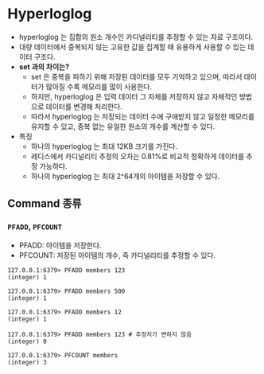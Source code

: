 # Hyperloglog
- hyperloglog 는 집합의 원소 개수인 카디널리티를 추정할 수 있는 자료 구조이다.
- 대량 데이터에서 중복되지 않는 고유한 값을 집계할 때 유용하게 사용할 수 있는 데이터 구조다.
- **set 과의 차이는?**
    - set 은 중복을 피하기 위해 저장된 데이터를 모두 기억하고 있으며, 따라서 데이터가 많아질 수록 메모리를 많이 사용한다.
    - 하지만, hyperloglog 은 입력 데이터 그 자체를 저장하지 않고 자체적인 방법으로 데이터를 변경해 처리한다.
    - 따라서 hyperloglog 는 저장되는 데이터 수에 구애받지 않고 일정한 메모리를 유지할 수 있고, 중복 없는 유일한 원소의 개수를 계산할 수 있다.
- 특징
    - 하나의 hyperloglog 는 최대 12KB 크기를 가진다.
    - 레디스에서 카디널리티 추정의 오차는 0.81%로 비교적 정확하게 데이터를 추정 가능하다.
    - 하나의 hyperloglog 는 최대 2^64개의 아이템을 저장할 수 있다.

## Command 종류
### `PFADD`, `PFCOUNT`
- PFADD: 아이템을 저장한다.
- PFCOUNT: 저장된 아이템의 개수, 즉 카디널리티를 추정할 수 있다.
```shell
127.0.0.1:6379> PFADD members 123
(integer) 1

127.0.0.1:6379> PFADD members 500
(integer) 1

127.0.0.1:6379> PFADD members 12
(integer) 1

127.0.0.1:6379> PFADD members 123 # 추정치가 변하지 않음
(integer) 0

127.0.0.1:6379> PFCOUNT members
(integer) 3
```